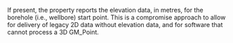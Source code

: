 If present, the property reports the elevation data, in metres, for the borehole (i.e., wellbore) start point. This is a compromise approach to allow for delivery of legacy 2D data without elevation data, and for software that cannot process a 3D GM_Point.
